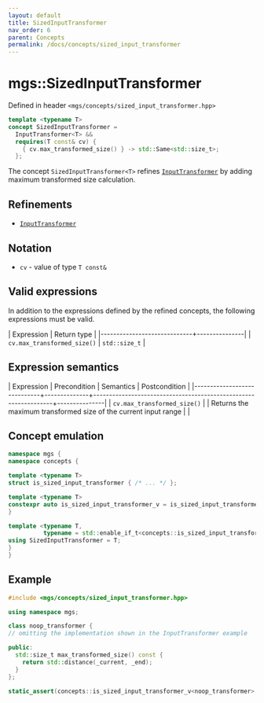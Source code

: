 ```yaml
---
layout: default
title: SizedInputTransformer
nav_order: 6
parent: Concepts
permalink: /docs/concepts/sized_input_transformer
---
```


# mgs::SizedInputTransformer

Defined in header `<mgs/concepts/sized_input_transformer.hpp>`

```cpp
template <typename T>
concept SizedInputTransformer =
  InputTransformer<T> &&
  requires(T const& cv) {
    { cv.max_transformed_size() } -> std::Same<std::size_t>;
  };
```

The concept `SizedInputTransformer<T>` refines [`InputTransformer`](/docs/concepts/input_transformer) by adding maximum transformed size calculation.

## Refinements

* [`InputTransformer`](/docs/concepts/input_transformer)

## Notation

* `cv` - value of type `T const&`

## Valid expressions

In addition to the expressions defined by the refined concepts, the following expressions must be valid.

| Expression                  | Return type   |
|-----------------------------+---------------|
| `cv.max_transformed_size()` | `std::size_t` |

## Expression semantics

| Expression                  | Precondition | Semantics                                                       | Postcondition |
|-----------------------------+--------------+-----------------------------------------------------------------+---------------|
| `cv.max_transformed_size()` |              | Returns the maximum transformed size of the current input range |               |

## Concept emulation

```cpp
namespace mgs {
namespace concepts {

template <typename T>
struct is_sized_input_transformer { /* ... */ };

template <typename T>
constexpr auto is_sized_input_transformer_v = is_sized_input_transformer<T>::value;
}

template <typename T,
          typename = std::enable_if_t<concepts::is_sized_input_transformer_v<T>>>
using SizedInputTransformer = T;
}
}
```

## Example

```cpp
#include <mgs/concepts/sized_input_transformer.hpp>

using namespace mgs;

class noop_transformer {
// omitting the implementation shown in the InputTransformer example 

public:
  std::size_t max_transformed_size() const {
    return std::distance(_current, _end);
  }
};

static_assert(concepts::is_sized_input_transformer_v<noop_transformer>, "");
```
